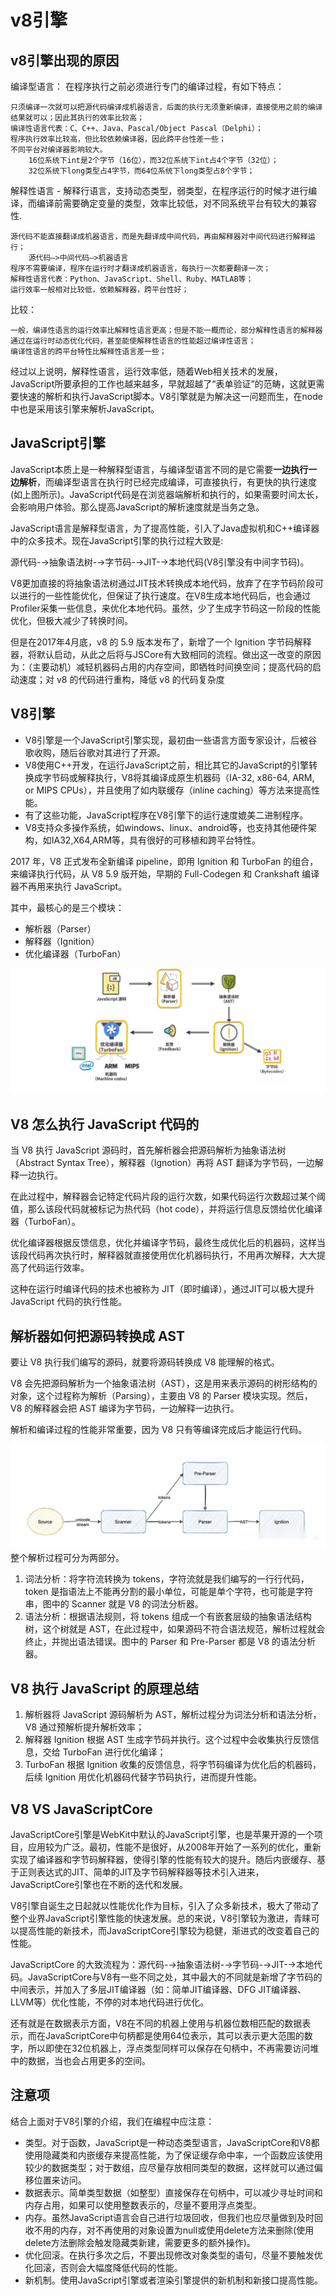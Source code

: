 # v8引擎

## v8引擎出现的原因
编译型语言： 在程序执行之前必须进行专门的编译过程，有如下特点：
```
只须编译一次就可以把源代码编译成机器语言，后面的执行无须重新编译，直接使用之前的编译结果就可以；因此其执行的效率比较高；
编译性语言代表：C、C++、Java、Pascal/Object Pascal（Delphi）；
程序执行效率比较高，但比较依赖编译器，因此跨平台性差一些；
不同平台对编译器影响较大。
    16位系统下int是2个字节（16位），而32位系统下int占4个字节（32位）；
    32位系统下long类型占4字节，而64位系统下long类型占8个字节；
```

解释性语言 - 解释行语言，支持动态类型，弱类型，在程序运行的时候才进行编译，而编译前需要确定变量的类型，效率比较低，对不同系统平台有较大的兼容性.
```
源代码不能直接翻译成机器语言，而是先翻译成中间代码，再由解释器对中间代码进行解释运行；
    源代码—>中间代码—>机器语言
程序不需要编译，程序在运行时才翻译成机器语言，每执行一次都要翻译一次；
解释性语言代表：Python、JavaScript、Shell、Ruby、MATLAB等；
运行效率一般相对比较低，依赖解释器，跨平台性好；
```

比较：
```
一般，编译性语言的运行效率比解释性语言更高；但是不能一概而论，部分解释性语言的解释器通过在运行时动态优化代码，甚至能使解释性语言的性能超过编译性语言；
编译性语言的跨平台特性比解释性语言差一些；
```

经过以上说明，解释性语言，运行效率低，随着Web相关技术的发展，JavaScript所要承担的工作也越来越多，早就超越了“表单验证”的范畴，这就更需要快速的解析和执行JavaScript脚本。V8引擎就是为解决这一问题而生，在node中也是采用该引擎来解析JavaScript。

## JavaScript引擎
JavaScript本质上是一种解释型语言，与编译型语言不同的是它需要**一边执行一边解析**，而编译型语言在执行时已经完成编译，可直接执行，有更快的执行速度(如上图所示)。JavaScript代码是在浏览器端解析和执行的，如果需要时间太长，会影响用户体验。那么提高JavaScript的解析速度就是当务之急。

JavaScript语言是解释型语言，为了提高性能，引入了Java虚拟机和C++编译器中的众多技术。现在JavaScript引擎的执行过程大致是:

源代码-→抽象语法树-→字节码-→JIT-→本地代码(V8引擎没有中间字节码)。

V8更加直接的将抽象语法树通过JIT技术转换成本地代码，放弃了在字节码阶段可以进行的一些性能优化，但保证了执行速度。在V8生成本地代码后，也会通过Profiler采集一些信息，来优化本地代码。虽然，少了生成字节码这一阶段的性能优化，但极大减少了转换时间。

但是在2017年4月底，v8 的 5.9 版本发布了，新增了一个 Ignition 字节码解释器，将默认启动，从此之后将与JSCore有大致相同的流程。做出这一改变的原因为：（主要动机）减轻机器码占用的内存空间，即牺牲时间换空间；提高代码的启动速度；对 v8 的代码进行重构，降低 v8 的代码复杂度

## V8引擎
- V8引擎是一个JavaScript引擎实现，最初由一些语言方面专家设计，后被谷歌收购，随后谷歌对其进行了开源。
- V8使用C++开发，在运行JavaScript之前，相比其它的JavaScript的引擎转换成字节码或解释执行，V8将其编译成原生机器码（IA-32, x86-64, ARM, or MIPS CPUs），并且使用了如内联缓存（inline caching）等方法来提高性能。
- 有了这些功能，JavaScript程序在V8引擎下的运行速度媲美二进制程序。
- V8支持众多操作系统，如windows、linux、android等，也支持其他硬件架构，如IA32,X64,ARM等，具有很好的可移植和跨平台特性。

2017 年，V8 正式发布全新编译 pipeline，即用 Ignition 和 TurboFan 的组合，来编译执行代码，从 V8 5.9 版开始，早期的 Full-Codegen 和 Crankshaft 编译器不再用来执行 JavaScript。

其中，最核心的是三个模块：

- 解析器（Parser）
- 解释器（Ignition）
- 优化编译器（TurboFan）

![v8-module](../.vuepress/public/images/v8-module.jpeg)

## V8 怎么执行 JavaScript 代码的
当 V8 执行 JavaScript 源码时，首先解析器会把源码解析为抽象语法树（Abstract Syntax Tree），解释器（Ignotion）再将 AST 翻译为字节码，一边解释一边执行。

在此过程中，解释器会记特定代码片段的运行次数，如果代码运行次数超过某个阈值，那么该段代码就被标记为热代码（hot code），并将运行信息反馈给优化编译器（TurboFan）。

优化编译器根据反馈信息，优化并编译字节码，最终生成优化后的机器码，这样当该段代码再次执行时，解释器就直接使用优化机器码执行，不用再次解释，大大提高了代码运行效率。

这种在运行时编译代码的技术也被称为 JIT（即时编译），通过JIT可以极大提升 JavaScript 代码的执行性能。

## 解析器如何把源码转换成 AST
要让 V8 执行我们编写的源码，就要将源码转换成 V8 能理解的格式。

V8 会先把源码解析为一个抽象语法树（AST），这是用来表示源码的树形结构的对象，这个过程称为解析（Parsing），主要由 V8 的 Parser 模块实现。然后， V8 的解释器会把 AST 编译为字节码，一边解释一边执行。

解析和编译过程的性能非常重要，因为 V8 只有等编译完成后才能运行代码。

![v8-work](../.vuepress/public/images/v8-work.jpeg)
整个解析过程可分为两部分。

1. 词法分析：将字符流转换为 tokens，字符流就是我们编写的一行行代码，token 是指语法上不能再分割的最小单位，可能是单个字符，也可能是字符串，图中的 Scanner 就是 V8 的词法分析器。
2. 语法分析：根据语法规则，将 tokens 组成一个有嵌套层级的抽象语法结构树，这个树就是 AST，在此过程中，如果源码不符合语法规范，解析过程就会终止，并抛出语法错误。图中的 Parser 和 Pre-Parser 都是 V8 的语法分析器。

## V8 执行 JavaScript 的原理总结
1. 解析器将 JavaScript 源码解析为 AST，解析过程分为词法分析和语法分析，V8 通过预解析提升解析效率；
2. 解释器 Ignition 根据 AST 生成字节码并执行。这个过程中会收集执行反馈信息，交给 TurboFan 进行优化编译；
3. TurboFan 根据 Ignition 收集的反馈信息，将字节码编译为优化后的机器码，后续 Ignition 用优化机器码代替字节码执行，进而提升性能。

## V8 VS JavaScriptCore
JavaScriptCore引擎是WebKit中默认的JavaScript引擎，也是苹果开源的一个项目，应用较为广泛。最初，性能不是很好，从2008年开始了一系列的优化，重新实现了编译器和字节码解释器，使得引擎的性能有较大的提升。随后内嵌缓存、基于正则表达式的JIT、简单的JIT及字节码解释器等技术引入进来，JavaScriptCore引擎也在不断的迭代和发展。

V8引擎自诞生之日起就以性能优化作为目标，引入了众多新技术，极大了带动了整个业界JavaScript引擎性能的快速发展。总的来说，V8引擎较为激进，青睐可以提高性能的新技术，而JavaScriptCore引擎较为稳健，渐进式的改变着自己的性能。

JavaScriptCore 的大致流程为：源代码-→抽象语法树-→字节码-→JIT-→本地代码。JavaScriptCore与V8有一些不同之处，其中最大的不同就是新增了字节码的中间表示，并加入了多层JIT编译器（如：简单JIT编译器、DFG JIT编译器、LLVM等）优化性能，不停的对本地代码进行优化。

还有就是在数据表示方面，V8在不同的机器上使用与机器位数相匹配的数据表示，而在JavaScriptCore中句柄都是使用64位表示，其可以表示更大范围的数字，所以即使在32位机器上，浮点类型同样可以保存在句柄中，不再需要访问堆中的数据，当也会占用更多的空间。

## 注意项
结合上面对于V8引擎的介绍，我们在编程中应注意：

- 类型。对于函数，JavaScript是一种动态类型语言，JavaScriptCore和V8都使用隐藏类和内嵌缓存来提高性能，为了保证缓存命中率，一个函数应该使用较少的数据类型；对于数组，应尽量存放相同类型的数据，这样就可以通过偏移位置来访问。
- 数据表示。简单类型数据（如整型）直接保存在句柄中，可以减少寻址时间和内存占用，如果可以使用整数表示的，尽量不要用浮点类型。
- 内存。虽然JavaScript语言会自己进行垃圾回收，但我们也应尽量做到及时回收不用的内存，对不再使用的对象设置为null或使用delete方法来删除(使用delete方法删除会触发隐藏类新建，需要更多的额外操作)。
- 优化回滚。在执行多次之后，不要出现修改对象类型的语句，尽量不要触发优化回滚，否则会大幅度降低代码的性能。
- 新机制。使用JavaScript引擎或者渲染引擎提供的新机制和新接口提高性能。